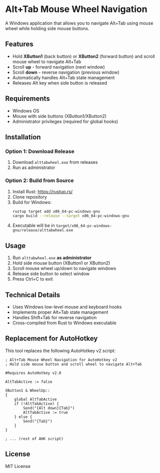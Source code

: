 # Alt+Tab Mouse Wheel Navigation

A Windows application that allows you to navigate Alt+Tab using mouse wheel while holding side mouse buttons.

## Features

- Hold **XButton1** (back button) or **XButton2** (forward button) and scroll mouse wheel to navigate Alt+Tab
- Scroll **up** - forward navigation (next window)
- Scroll **down** - reverse navigation (previous window)
- Automatically handles Alt+Tab state management
- Releases Alt key when side button is released

## Requirements

- Windows OS
- Mouse with side buttons (XButton1/XButton2)
- Administrator privileges (required for global hooks)

## Installation

### Option 1: Download Release
1. Download `alttabwheel.exe` from releases
2. Run as administrator

### Option 2: Build from Source
1. Install Rust: https://rustup.rs/
2. Clone repository
3. Build for Windows:
   ```bash
   rustup target add x86_64-pc-windows-gnu
   cargo build --release --target x86_64-pc-windows-gnu
   ```
4. Executable will be in `target/x86_64-pc-windows-gnu/release/alttabwheel.exe`

## Usage

1. Run `alttabwheel.exe` **as administrator**
2. Hold side mouse button (XButton1 or XButton2)
3. Scroll mouse wheel up/down to navigate windows
4. Release side button to select window
5. Press Ctrl+C to exit

## Technical Details

- Uses Windows low-level mouse and keyboard hooks
- Implements proper Alt+Tab state management
- Handles Shift+Tab for reverse navigation
- Cross-compiled from Rust to Windows executable

## Replacement for AutoHotkey

This tool replaces the following AutoHotkey v2 script:

```autohotkey
; Alt+Tab Mouse Wheel Navigation for AutoHotkey v2
; Hold side mouse button and scroll wheel to navigate Alt+Tab

#Requires AutoHotkey v2.0

AltTabActive := false

XButton1 & WheelUp::
{
    global AltTabActive
    if (!AltTabActive) {
        Send("{Alt down}{Tab}")
        AltTabActive := true
    } else {
        Send("{Tab}")
    }
}

; ... (rest of AHK script)
```

## License

MIT License